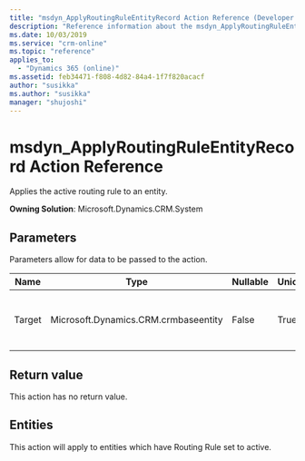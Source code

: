 ```yaml
---
title: "msdyn_ApplyRoutingRuleEntityRecord Action Reference (Developer Guide for Dynamics 365 Customer Engagement)| MicrosoftDocs"
description: "Reference information about the msdyn_ApplyRoutingRuleEntityRecord Action."
ms.date: 10/03/2019
ms.service: "crm-online"
ms.topic: "reference"
applies_to: 
  - "Dynamics 365 (online)"
ms.assetid: feb34471-f808-4d82-84a4-1f7f820acacf
author: "susikka"
ms.author: "susikka"
manager: "shujoshi"
---
```

# msdyn_ApplyRoutingRuleEntityRecord Action Reference

Applies the active routing rule to an entity.

**Owning Solution**: Microsoft.Dynamics.CRM.System

## Parameters

Parameters allow for data to be passed to the action.


| Name | Type | Nullable | Unicode | Description |
|------|------|------|------|------|
| Target | Microsoft.Dynamics.CRM.crmbaseentity | False | True | The incident to apply the routing rule to.|

## Return value

This action has no return value.

## Entities

This action will apply to entities which have Routing Rule set to active.